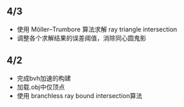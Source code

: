 ## 4/3

- 使用 Möller–Trumbore 算法求解 ray triangle intersection
- 调整各个求解结果的误差阈值，消除同心圆鬼影

## 4/2

- 完成bvh加速的构建
- 加载.obj中仅顶点
- 使用 branchless ray bound intersection算法

